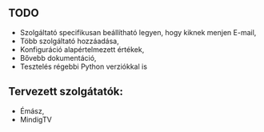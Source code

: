 ## TODO

- Szolgáltató specifikusan beállítható legyen, hogy kiknek menjen E-mail,
- Több szolgáltató hozzáadása,
- Konfiguráció alapértelmezett értékek,
- Bővebb dokumentáció,
- Tesztelés régebbi Python verziókkal is

## Tervezett szolgátatók:
- Émász,
- MindigTV
